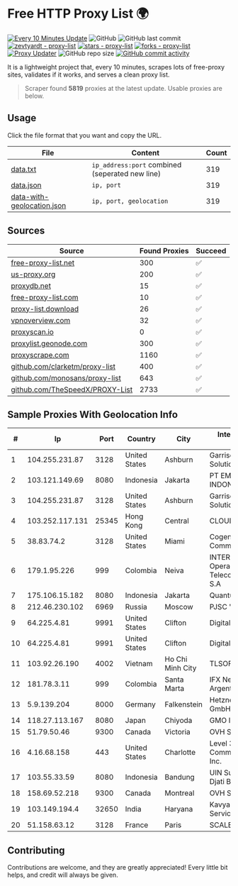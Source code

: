 
# Free HTTP Proxy List 🌍

[![Every 10 Minutes Update](https://github.com/mertguvencli/http-proxy-list/actions/workflows/main.yml/badge.svg?branch=main)](https://github.com/mertguvencli/http-proxy-list/actions/workflows/main.yml)
![GitHub](https://img.shields.io/github/license/mertguvencli/http-proxy-list)
![GitHub last commit](https://img.shields.io/github/last-commit/mertguvencli/http-proxy-list)
[![zevtyardt - proxy-list](https://img.shields.io/static/v1?label=zevtyardt&message=proxy-list&color=blue&logo=github)](https://github.com/zevtyardt/proxy-list "Go to GitHub repo")
[![stars - proxy-list](https://img.shields.io/github/stars/zevtyardt/proxy-list?style=social)](https://github.com/zevtyardt/proxy-list)
[![forks - proxy-list](https://img.shields.io/github/forks/zevtyardt/proxy-list?style=social)](https://github.com/zevtyardt/proxy-list)
[![Proxy Updater](https://github.com/zevtyardt/proxy-list/workflows/Proxy%20Updater/badge.svg)](https://github.com/zevtyardt/proxy-list/actions?query=workflow:"Proxy+Updater")
![GitHub repo size](https://img.shields.io/github/repo-size/zevtyardt/proxy-list)
[![GitHub commit activity](https://img.shields.io/github/commit-activity/m/zevtyardt/proxy-list?logo=commits)](https://github.com/zevtyardt/proxy-list/commits/main)

It is a lightweight project that, every 10 minutes, scrapes lots of free-proxy sites, validates if it works, and serves a clean proxy list.

> Scraper found **5819** proxies at the latest update. Usable proxies are below.

## Usage

Click the file format that you want and copy the URL.

|File|Content|Count|
|----|-------|-----|
|[data.txt](https://raw.githubusercontent.com/mertguvencli/http-proxy-list/main/proxy-list/data.txt)|`ip_address:port` combined (seperated new line)|319|
|[data.json](https://raw.githubusercontent.com/mertguvencli/http-proxy-list/main/proxy-list/data.json)|`ip, port`|319|
|[data-with-geolocation.json](https://raw.githubusercontent.com/mertguvencli/http-proxy-list/main/proxy-list/data-with-geolocation.json)|`ip, port, geolocation`|319|

## Sources

|Source|Found Proxies|Succeed|
|------|-------------|-------|
|[free-proxy-list.net](https://free-proxy-list.net)|300|✅|
|[us-proxy.org](https://www.us-proxy.org)|200|✅|
|[proxydb.net](http://proxydb.net)|15|✅|
|[free-proxy-list.com](https://free-proxy-list.com/?page=&port=&type%5B%5D=http&type%5B%5D=https&up_time=0&search=Search)|10|✅|
|[proxy-list.download](https://www.proxy-list.download/HTTP)|26|✅|
|[vpnoverview.com](https://vpnoverview.com/privacy/anonymous-browsing/free-proxy-servers)|32|✅|
|[proxyscan.io](https://www.proxyscan.io)|0|✅|
|[proxylist.geonode.com](https://proxylist.geonode.com/api/proxy-list?limit=300&page=1&sort_by=lastChecked&sort_type=desc&protocols=http,https)|300|✅|
|[proxyscrape.com](https://api.proxyscrape.com/v2/?request=displayproxies&protocol=http&timeout=10000&country=all&ssl=all&anonymity=all)|1160|✅|
|[github.com/clarketm/proxy-list](https://raw.githubusercontent.com/clarketm/proxy-list/master/proxy-list-raw.txt)|400|✅|
|[github.com/monosans/proxy-list](https://raw.githubusercontent.com/monosans/proxy-list/main/proxies/http.txt)|643|✅|
|[github.com/TheSpeedX/PROXY-List](https://raw.githubusercontent.com/TheSpeedX/PROXY-List/master/http.txt)|2733|✅|


## Sample Proxies With Geolocation Info

|#|Ip|Port|Country|City|Internet Service Provider|
|-|--|----|-------|----|-------------------------|
|1|104.255.231.87|3128|United States|Ashburn|Garrison Network Solutions LLC|
|2|103.121.149.69|8080|Indonesia|Jakarta|PT EMERIO INDONESIA|
|3|104.255.231.87|3128|United States|Ashburn|Garrison Network Solutions LLC|
|4|103.252.117.131|25345|Hong Kong|Central|CLOUDWEBMANAGE|
|5|38.83.74.2|3128|United States|Miami|Cogent Communications|
|6|179.1.95.226|999|Colombia|Neiva|INTERNEXA Brasil Operadora de TelecomunicaÔÔes S.A|
|7|175.106.15.182|8080|Indonesia|Jakarta|Quantum Dist Cyber|
|8|212.46.230.102|6969|Russia|Moscow|PJSC "Vimpelcom"|
|9|64.225.4.81|9991|United States|Clifton|DigitalOcean, LLC|
|10|64.225.4.81|9991|United States|Clifton|DigitalOcean, LLC|
|11|103.92.26.190|4002|Vietnam|Ho Chi Minh City|TLSOFT|
|12|181.78.3.11|999|Colombia|Santa Marta|IFX Networks Argentina S.R.L|
|13|5.9.139.204|8000|Germany|Falkenstein|Hetzner Online GmbH|
|14|118.27.113.167|8080|Japan|Chiyoda|GMO Internet, Inc.|
|15|51.79.50.46|9300|Canada|Victoria|OVH SAS|
|16|4.16.68.158|443|United States|Charlotte|Level 3 Communications, Inc.|
|17|103.55.33.59|8080|Indonesia|Bandung|UIN Sunan Gunung Djati Bandung|
|18|158.69.52.218|9300|Canada|Montreal|OVH SAS|
|19|103.149.194.4|32650|India|Haryana|Kavya Internet Services Pvt Ltd|
|20|51.158.63.12|3128|France|Paris|SCALEWAY|



## Contributing

Contributions are welcome, and they are greatly appreciated! Every
little bit helps, and credit will always be given.

